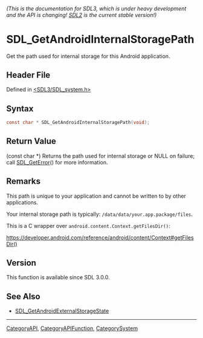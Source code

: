 ###### (This is the documentation for SDL3, which is under heavy development and the API is changing! [SDL2](https://wiki.libsdl.org/SDL2/) is the current stable version!)
# SDL_GetAndroidInternalStoragePath

Get the path used for internal storage for this Android application.

## Header File

Defined in [<SDL3/SDL_system.h>](https://github.com/libsdl-org/SDL/blob/main/include/SDL3/SDL_system.h)

## Syntax

```c
const char * SDL_GetAndroidInternalStoragePath(void);
```

## Return Value

(const char *) Returns the path used for internal storage or NULL on
failure; call [SDL_GetError](SDL_GetError)() for more information.

## Remarks

This path is unique to your application and cannot be written to by other
applications.

Your internal storage path is typically:
`/data/data/your.app.package/files`.

This is a C wrapper over `android.content.Context.getFilesDir()`:

https://developer.android.com/reference/android/content/Context#getFilesDir()

## Version

This function is available since SDL 3.0.0.

## See Also

- [SDL_GetAndroidExternalStorageState](SDL_GetAndroidExternalStorageState)

----
[CategoryAPI](CategoryAPI), [CategoryAPIFunction](CategoryAPIFunction), [CategorySystem](CategorySystem)

